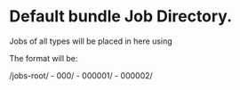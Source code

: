 # Default bundle Job Directory.

Jobs of all types will be placed in here using

The format will be:

/jobs-root/
    - 000/
        - 000001/
        - 000002/